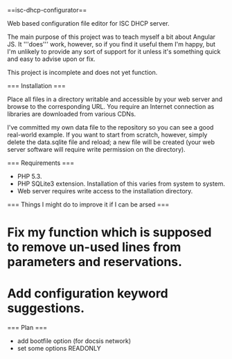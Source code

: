 ==isc-dhcp-configurator==

Web based configuration file editor for ISC DHCP server.

The main purpose of this project was to teach myself a bit about Angular JS. It '''does''' work,
however, so if you find it useful them I'm happy, but I'm unlikely to provide
any sort of support for it unless it's something quick and easy to advise upon or fix.

This project is incomplete and does not yet function.

=== Installation ===

Place all files in a directory writable and accessible by your web server and browse to the corresponding URL. You require
an Internet connection as libraries are downloaded from various CDNs.

I've committed my own data file to the repository so you can see a good real-world example. If you want to start
from scratch, however, simply delete the data.sqlite file and reload; a new file will be created (your web server
software will require write permission on the directory).

=== Requirements ===

* PHP 5.3.
* PHP SQLite3 extension. Installation of this varies from system to system.
* Web server requires write access to the installation directory.

=== Things I might do to improve it if I can be arsed ===

# Fix my function which is supposed to remove un-used lines from parameters and reservations.
# Add configuration keyword suggestions.

=== Plan ===
* add bootfile option (for docsis network)
* set some options READONLY
